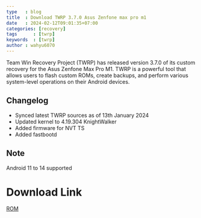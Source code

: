 ```yaml
---
type   : blog
title  : Download TWRP 3.7.0 Asus Zenfone max pro m1
date   : 2024-02-12T09:01:35+07:00
categories: [recovery]
tags      : [twrp]
keywords  : [twrp]
author : wahyu6070
---
```


Team Win Recovery Project (TWRP) has released version 3.7.0 of its custom recovery for the Asus Zenfone Max Pro M1. TWRP is a powerful tool that allows users to flash custom ROMs, create backups, and perform various system-level operations on their Android devices.

## Changelog
- Synced latest TWRP sources as of 13th January 2024 
- Updated kernel to 4.19.304 KnightWalker
- Added firmware for NVT TS
- Added fastbootd

## Note
Android 11 to 14 supported

# Download Link
[ROM](https://www.pling.com/p/2106780/)


